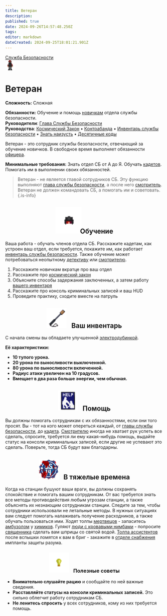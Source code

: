 ```yaml
---
title: Ветеран
description: 
published: true
date: 2024-09-26T14:57:48.250Z
tags: 
editor: markdown
dateCreated: 2024-09-25T18:01:21.901Z
---
```


<div style="display: flex; justify-content: center;">
<div class="roles-passport sb">
  <div class="title sb"><a href="/roles/securityservicedepartment">Служба Безопасности</a></div>
  <div>
    <div><div><img src="/roles/veteran.png"></div></div>
  <div><div>
    <h1>Ветеран</h1>
    <p><strong>Сложность:</strong> Сложная</p>
    <strong>Обязанности:</strong> Обучение и помощь <a href="/roles/cadet">новичкам</a> отдела службы безопасности.<br>
    <b>Руководители</b>:  <a href="/roles/headofsecurity" title="Глава Службы Безопасности">Глава Службы Безопасности</a><br>
    <b>Руководства</b>:  <a href="/spacelaw" title="Космический Закон">Космический Закон</a> • <a href="/guides/smuggling" title="Контрабанда">Контрабанда</a> • <a href="/guides/securityinventory" title="Инвентарь службы безопасности">Инвентарь службы безопасности</a> • <a href="/guides/officership" title="Знать наизусть">Знать наизусть</a> • <a href="/roles/securityservicedepartment/tencodes" title="Инвентарь службы безопасности">Десятичные коды</a>
  </div></div>
  </div>
</div>
</div>

<p>Ветеран - это сотрудник службы безопасности, отвечающий за обучение новичков. В свободное время выполняет обязанности <a href="/roles/officer" title="офицера">офицера</a>.</p>
                    <p><b>Минимальные требования:</b> Знать отдел СБ от А до Я. Обучать <a href="/roles/cadet" title="кадетов">кадетов</a>. Помогать им в выполнении своих обязанностей.</p>

> Ветеран - не является главой сотрудников СБ. Эту функцию выполняют [глава службы безопасности](/roles/headofsecurity), а после него [смотритель](/roles/warden). Ветеран не должен командовать СБ, а помогать им и советовать.
{.is-info}


<h2 align="center">
  <div class="box">
    <img src="/roles/sec/helmet2.png" style="height: 84px"/>
    <span style="margin-left:-10px;">Обучение</span>
  </div>
</h2>

Ваша работа - обучать членов отдела СБ. Расскажите кадетам, как устроен ваш отдел, если требуется, покажите им, как работает [инвентарь службы безопасности](/guides/securityinventory). Также обучение может потребоваться неопытному [детективу](/roles/detective) или [смотрителю](/roles/warden).
1. Расскажите новичкам вкратце про ваш отдел
1. Расскажите про [космический закон](/spacelaw)
1. Объясните способы задержания заключенных, а затем работу [вашего инвентаря](/guides/securityinventory)
1. Расскажите про консоль криминальных записей и ваш HUD
1. Проведите практику, сходите вместе на патруль

<h2 align="center">
  <div class="box">
    <img src="/roles/sec/stunbaton.gif" alt="палка" style="height: 64px"/>
    <span style="margin-left:10px;">Ваш инвентарь</span>
  </div>
</h2>

С начала смены вы обладаете улучшенной [электродубинкой](/guides/securityinventory). 

**Её характеристики:**
* **10 тупого урона.** 
* **20 урона по выносливости выключенной.**
* **80 урона по выносливости включенной.**
* **Радиус атаки увеличен на 10 градусов.** 
* **Вмещает в два раза больше энергии, чем обычная.**

 

<h2 align="center">
  <div class="box">
    <img src="/roles/sec/help.png" alt="помощь" style="height: 64px"/>
    <span style="margin-left:10px;">Помощь</span>
  </div>
</h2>

Вы должны помогать сотрудникам с их обязанностями, если они того просят. Вы - тот на кого может опереться каждый, от [главы службы безопасности](/roles/headofsecurity), до [кадета](/roles/cadet). [Смотрителю](/roles/warden) иногда не хватает рук успеть все сделать, спросите, требуется ли ему какая-нибудь помощь, выдайте статус на консоли криминальных записей, если другие не успевают это сделать. Поверьте, тогда СБ будут вам благодарны.




<h2 align="center">
  <div class="box">
    <img src="/roles/sec/ss14dead_mini_logo.png" alt="antagtemp" style="height: 64px"/>
    <span style="margin-left:10px;">В тяжелые времена</span>
  </div>
</h2>

Когда на станции бушуют ваши враги, вы должны сохранять спокойствие и помогать вашим сотрудникам. От вас требуется знать все методы противодействия любым угрозам станции, а также объяснять их незнающим сотрудникам станции. Следите за тем, чтобы сотрудники использовали не летальные методы. В нужных ситуациях вам следует помогать налаживать получение расходников, а также обучать пользоваться ими. Ходят толпы [мертвецов](/roles/patientzero) - запаситесь [амбузолом](/guides/chemistry) у [химиков](/roles/chemist). Гуляют [люди с кровавыми нимбами](/roles/cultist) - попросите [священника](/roles/priest) сделать вам шприцы со святой водой. [Толпа ассистентов](/roles/revolution) после вспышки ломятся к вам в бриг - закажите в [отделе снабжения](/roles/supplydepartment) импланты защиты разума.



<h3 align="center">
  <div class="box">
    <img src="/roles/sec/light_bulb.png" alt="light_bulb" style="height: 64px"/>
    <span style="margin-left:10px;">Полезные советы</span>
  </div>
</h3>

-   **Внимательно слушайте рацию** и сообщайте по ней важные сведения.
-   **Расставляйте статусы на консоли криминальных записей.** Это сильно облегчит работу сотрудникам СБ.
-   **Не ленитесь спросить** у всех сотрудников, кому из них требуется помощь.

<div class="table"></div>